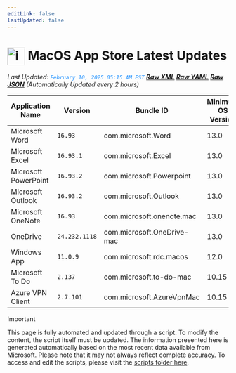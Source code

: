 ```yaml
---
editLink: false
lastUpdated: false
---
```

# <img src="/images/App_Store_logo.png" alt="image" width="40" style="vertical-align: middle; display: inline-block;" /> MacOS App Store Latest Updates

<span class="extra-small">_Last Updated: <code style="color : dodgerblue">February 10, 2025 05:15 AM EST</code> [**_Raw XML_**](https://github.com/cocopuff2u/MOFA/blob/main/latest_raw_files/macos_appstore_latest.xml) [**_Raw YAML_**](https://github.com/cocopuff2u/MOFA/blob/main/latest_raw_files/macos_appstore_latest.yaml) [**_Raw JSON_**](https://github.com/cocopuff2u/MOFA/blob/main/latest_raw_files/macos_appstore_latest.json)
 (Automatically Updated every 2 hours)_</span>

| Application Name | Version | Bundle ID | Minimum OS Version | Icon |
|------------------|---------|-----------|-------------------|------|
| Microsoft Word | `16.93` | com.microsoft.Word | 13.0 | <img src='https://is1-ssl.mzstatic.com/image/thumb/Purple211/v4/e8/9c/00/e89c00c6-5d3f-ed1a-a380-bdebe46b0dd1/MSWD.png/512x512bb.png' width='25%' height='25%' /> |
| Microsoft Excel | `16.93.1` | com.microsoft.Excel | 13.0 | <img src='https://is1-ssl.mzstatic.com/image/thumb/Purple211/v4/da/6b/3b/da6b3bb7-9474-04b3-6483-aac205c33433/XCEL.png/512x512bb.png' width='25%' height='25%' /> |
| Microsoft PowerPoint | `16.93.2` | com.microsoft.Powerpoint | 13.0 | <img src='https://is1-ssl.mzstatic.com/image/thumb/Purple221/v4/21/2b/be/212bbe7c-5ba5-3926-ee8c-833a86cfdcf3/PPT3.png/512x512bb.png' width='25%' height='25%' /> |
| Microsoft Outlook | `16.93.2` | com.microsoft.Outlook | 13.0 | <img src='https://is1-ssl.mzstatic.com/image/thumb/Purple211/v4/6f/b2/58/6fb258f3-a5ca-ba36-96e0-4824ddaf4afe/Outlook.png/512x512bb.png' width='25%' height='25%' /> |
| Microsoft OneNote | `16.93` | com.microsoft.onenote.mac | 13.0 | <img src='https://is1-ssl.mzstatic.com/image/thumb/Purple221/v4/1f/24/1f/1f241f9a-2b95-0d8d-46d9-2db5fece3038/OneNote.png/512x512bb.png' width='25%' height='25%' /> |
| OneDrive | `24.232.1118` | com.microsoft.OneDrive-mac | 13.0 | <img src='https://is1-ssl.mzstatic.com/image/thumb/Purple221/v4/a8/08/6f/a8086fc8-b996-5755-2746-552fea4e826e/OneDrive.png/512x512bb.png' width='25%' height='25%' /> |
| Windows App | `11.0.9` | com.microsoft.rdc.macos | 12.0 | <img src='https://is1-ssl.mzstatic.com/image/thumb/Purple221/v4/6c/0f/71/6c0f71f7-5072-f3d2-5c0f-a3df201640da/AppIcon-0-0-85-220-0-0-4-0-2x.png/512x512bb.png' width='25%' height='25%' /> |
| Microsoft To Do | `2.137` | com.microsoft.to-do-mac | 10.15 | <img src='https://is1-ssl.mzstatic.com/image/thumb/Purple221/v4/a2/25/a2/a225a267-21e6-8a57-deaf-abb72d22d28e/AppIcon-Release-0-85-220-0-4-2x-sRGB.png/512x512bb.png' width='25%' height='25%' /> |
| Azure VPN Client | `2.7.101` | com.microsoft.AzureVpnMac | 10.15 | <img src='https://is1-ssl.mzstatic.com/image/thumb/Purple221/v4/23/60/df/2360df4b-4ac5-4480-bb3e-4f59df6c3e64/AppIcon-85-220-0-4-0-0-2x-0-0.png/512x512bb.png' width='25%' height='25%' /> |

> [!IMPORTANT]
> This page is fully automated and updated through a script. To modify the content, the script itself must be updated. The information presented here is generated automatically based on the most recent data available from Microsoft. Please note that it may not always reflect complete accuracy. To access and edit the scripts, please visit the [scripts folder here](https://github.com/cocopuff2u/MOFA_WEBSITE/tree/main/update_readme_scripts).
